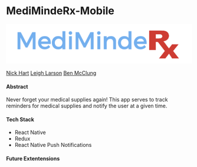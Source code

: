 # MediMindeRx-Mobile
![logo](./assets/logo.png)</br>

[Nick Hart]()
[Leigh Larson]()
[Ben McClung]()


#### Abstract
Never forget your medical supplies again! This app serves to track reminders for medical supplies and notify the user at a given time. 

#### Tech Stack 
- React Native
- Redux
- React Native Push Notifications


#### Future Extentensions

